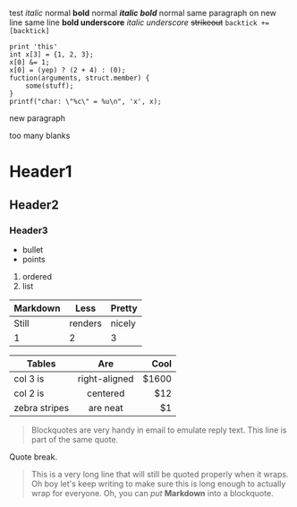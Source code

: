 test *italic* normal **bold** normal ***italic bold*** normal
same paragraph on new line
same line
__bold underscore__
_italic underscore_
~~strikeout~~
`backtick += [backtick]`

    print 'this'
    int x[3] = {1, 2, 3};
    x[0] &= 1;
    x[0] = (yep) ? (2 + 4) : (0);
    fuction(arguments, struct.member) {
        some(stuff);
    }
    printf("char: \"%c\" = %u\n", 'x', x);

new
paragraph



too many blanks


# Header1
## Header2
### Header3

* bullet
* points

1. ordered
2. list

Markdown | Less | Pretty
--- | --- | ---
Still | renders | nicely
1 | 2 | 3

| Tables        | Are             | Cool   |
| ------------- | :-------------: | -----: |
| col 3 is      | right-aligned   | $1600  |
| col 2 is      | centered        | $12    |
| zebra stripes | are neat        | $1     |

> Blockquotes are very handy in email to emulate reply text.
> This line is part of the same quote.

Quote break.

> This is a very long line that will still be quoted properly when it wraps. Oh boy let's keep writing to make sure this is long enough to actually wrap for everyone. Oh, you can *put* **Markdown** into a blockquote.
